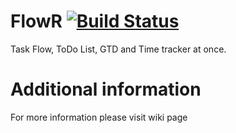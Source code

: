 # FlowR [![Build Status](https://travis-ci.org/wiatrM/FlowR.svg?branch=master)](https://travis-ci.org/wiatrM/FlowR)
Task Flow, ToDo List, GTD and Time tracker at once.

# Additional information
For more information please visit wiki page
